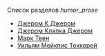 Список разделов *humor_prose*

* [Джером К Джером](/books/humor_prose/Джером%20К%20Джером)
* [Джером Клапка Джером](/books/humor_prose/Джером%20Клапка%20Джером)
* [Марк Твен](/books/humor_prose/Марк%20Твен)
* [Уильям Мейкпис Теккерей](/books/humor_prose/Уильям%20Мейкпис%20Теккерей)